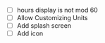 - [ ] hours display is not mod 60
- [ ] Allow Customizing Units
- [ ] Add splash screen
- [ ] Add icon